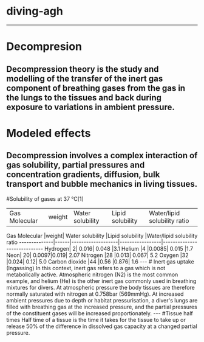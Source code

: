 # diving-agh
---
# Decompresion
Decompression theory is the study and modelling of the transfer of the inert gas component of breathing gases from the gas in the lungs to the tissues and back during exposure to variations in ambient pressure.
---
# Modeled effects
Decompression involves a complex interaction of gas solubility, partial pressures and concentration gradients, diffusion, bulk transport and bubble mechanics in living tissues.
---
#Solubility of gases at 37 °C[1]   

<table>
<tr>
  <td>Gas	Molecular</td>
  <td>weight</td>
  <td> Water solubility</td>
  <td>Lipid solubility</td>
  <td>Water/lipid solubility ratio</td>
</tr>
</table>
Gas	Molecular |weight|	Water solubility	|Lipid solubility	|Water/lipid solubility ratio
--------------|------|-------------------|-----------------|-----------------------------
Hydrogen|	2|	0.016|	0.048	|3.1
Helium	|4	|0.0085|	0.015	|1.7
Neon|	20|	0.0097|0.019|	2.07
Nitrogen	|28	|0.013|	0.067|	5.2
Oxygen	|32	|0.024|	0.12|	5.0
Carbon dioxide	|44	|0.56	|0.876|	1.6
---
# Inert gas uptake (Ingassing)
In this context, inert gas refers to a gas which is not metabolically active. Atmospheric nitrogen (N2) is the most common example, and helium (He) is the other inert gas commonly used in breathing mixtures for divers.   
At atmospheric pressure the body tissues are therefore normally saturated with nitrogen at 0.758bar (569mmHg). At increased ambient pressures due to depth or habitat pressurisation, a diver's lungs are filled with breathing gas at the increased pressure, and the partial pressures of the constituent gases will be increased proportionately.
---
#Tissue half times
Half time of a tissue is the time it takes for the tissue to take up or release 50% of the difference in dissolved gas capacity at a changed partial pressure. 

